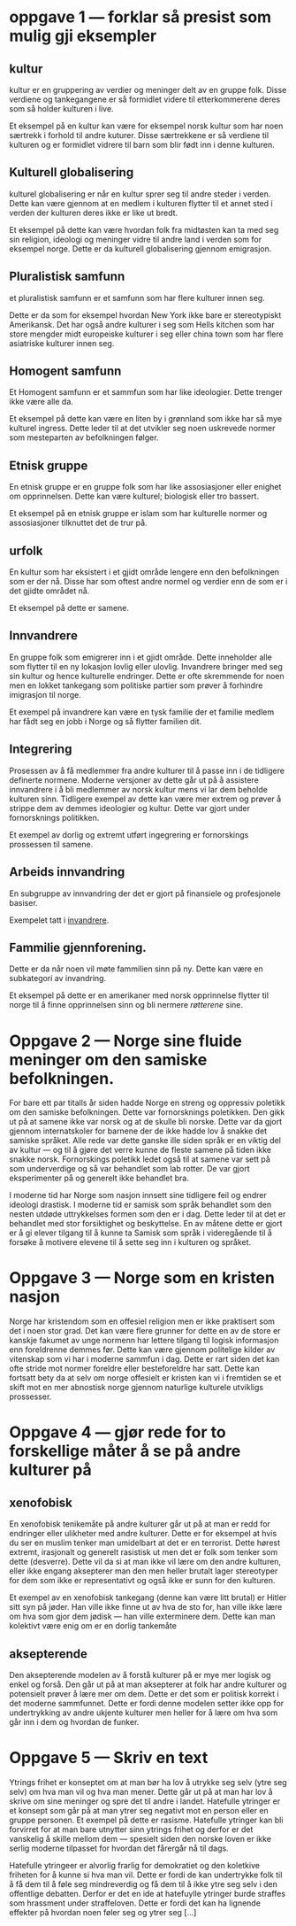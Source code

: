 # oppgave 1 &mdash; forklar så presist som mulig gji eksempler

## kultur

kultur er en gruppering av verdier og meninger delt av en gruppe folk. Disse verdiene og tankegangene er så formidlet videre til etterkommerene deres som så holder kulturen i live.

Et eksempel på en kultur kan være for eksempel norsk kultur som har noen særtrekk i forhold til andre kuturer. Disse særtrekkene er så verdiene til kulturen og er formidlet vidrere til barn som blir født inn i denne kulturen.

## Kulturell globalisering

kulturel globalisering er når en kultur sprer seg til andre steder i verden. Dette kan være gjennom at en medlem i kulturen flytter til et annet sted i verden der kulturen deres ikke er like ut bredt.

Et eksempel på dette kan være hvordan folk fra midtøsten kan ta med seg sin religion, ideologi og meninger vidre til andre land i verden som for eksempel norge. Dette er da kulturell globalisering gjennom emigrasjon.

## Pluralistisk samfunn

et pluralistisk samfunn er et samfunn som har flere kulturer innen seg.

Dette er da som for eksempel hvordan New York ikke bare er stereotypiskt Amerikansk. Det har også andre kulturer i seg som Hells kitchen som har store mengder midt europeiske kulturer i seg eller china town som har flere asiatriske kulturer innen seg.

## Homogent samfunn

Et Homogent samfunn er et sammfun som har like ideologier. Dette trenger ikke være alle da.

Et eksempel på dette kan være en liten by i grønnland som ikke har så mye kulturel ingress. Dette leder til at det utvikler seg noen uskrevede normer som mesteparten av befolkningen følger.

## Etnisk gruppe

En etnisk gruppe er en gruppe folk som har like assosiasjoner eller enighet om opprinnelsen. Dette kan være kulturel; biologisk eller tro bassert.

Et eksempel på en etnisk gruppe er islam som har kulturelle normer og assosiasjoner tilknuttet det de trur på.

## urfolk

En kultur som har eksistert i et gjidt område lengere enn den befolkningen som er der nå. Disse har som oftest andre normel og verdier enn de som er i det gjidte området nå.

Et eksempel på dette er samene.

## Innvandrere

En gruppe folk som emigrerer inn i et gjidt område. Dette inneholder alle som flytter til en ny lokasjon lovlig eller ulovlig. Invandrere bringer med seg sin kultur og hence kulturelle endringer. Dette er ofte skremmende for noen men en lokket tankegang som politiske partier som prøver å forhindre imigrasjon til norge.

<location-marker id = Ivndr />
Et exempel på invandrere kan være en tysk familie der et familie medlem har fådt seg en jobb i Norge og så flytter familien dit.

## Integrering

Prosessen av å få medlemmer fra andre kulturer til å passe inn i de tidligere definerte normene. Moderne versjoner av dette går ut på å assistere innvandrere i å bli medlemmer av norsk kultur mens vi lar dem beholde kulturen sinn. Tidligere exempel av dette kan være mer extrem og prøver å strippe dem av demmes ideologier og kultur. Dette var gjort under fornorsknings politikken.

Et exempel av dorlig og extremt utført ingegrering er fornorskings prossessen til samene.

## Arbeids innvandring

En subgruppe av innvandring der det er gjort på finansiele og profesjonele basiser.

Exempelet tatt i <a href='#Ivndr'>invandrere</a>.

## Fammilie gjennforening.

Dette er da når noen vil møte fammilien sinn på ny. Dette kan være en subkategori av invandring.

Et eksempel på dette er en amerikaner med norsk opprinnelse flytter til norge til å finne opprinnelsen sinn og bli nermere _røtterene_ sine.

# Oppgave 2 &mdash; Norge sine fluide meninger om den samiske befolkningen.

For bare ett par titalls år siden hadde Norge en streng og oppressiv poletikk om den samiske befolkningen. Dette var fornorsknings poletikken. Den gikk ut på at samene ikke var norsk og at de skulle bli norske. Dette var da gjort gjennom internatskoler for barnene der de ikke hadde lov å snakke det samiske språket. Alle rede var dette ganske ille siden språk er en viktig del av kultur &mdash; og til å gjøre det verre kunne de fleste samene på tiden ikke snakke norsk. Fornorskings poletikk ledet også til at samene var sett på som underverdige og så var behandlet som lab rotter. De var gjort eksperimenter på og generelt ikke behandlet bra.

I moderne tid har Norge som nasjon innsett sine tidligere feil og endrer ideologi drastisk. I moderne tid er samisk som språk behandlet som den nesten utdøde uttrykkelses formen som den er i dag. Dette leder til at det er behandlet med stor forsiktighet og beskyttelse. En av måtene dette er gjort er å gi elever tilgang til å kunne ta Samisk som språk i videregående til å forsøke å motivere elevene til å sette seg inn i kulturen og språket.

# Oppgave 3 &mdash; Norge som en kristen nasjon

Norge har kristendom som en offesiel religion men er ikke praktisert som det i noen stor grad. Det kan være flere grunner for dette en av de store er kanskje fakumet av unge normenn har lettere tilgang til logisk informasjon enn foreldrenne demmes før. Dette kan være gjennom politelige kilder av vitenskap som vi har i moderne sammfun i dag. Dette er rart siden det kan ofte stride mot normer foreldre eller besteforeldre har satt. Dette kan fortsatt bety da at selv om norge offesielt er kristen kan vi i fremtiden se et skift mot en mer abnostisk norge gjennom naturlige kulturele utvikligs prossesser.

# Oppgave 4 &mdash; gjør rede for to forskellige måter å se på andre kulturer på

## xenofobisk

En xenofobisk tenikemåte på andre kulturer går ut på at man er redd for endringer eller ulikheter med andre kulturer. Dette er for eksempel at hvis du ser en muslim tenker man umidelbart at det er en terrorist. Dette hørest extremt, irasjonalt og generelt rasistisk ut men det er folk som tenker som dette (desverre). Dette vil da si at man ikke vil lære om den andre kulturen, eller ikke engang aksepterer man den men heller brutalt lager stereotyper for dem som ikke er representativt og også ikke er sunn for den kulturen.

Et exempel av en xenofobisk tankegang (denne kan være litt brutal) er Hitler sitt syn på jøder. Han ville ikke finne ut av hva de sto for, han ville ikke lære om hva som gjor dem jødisk &mdash; han ville exterminere dem. Dette kan man kolektivt være enig om er en dorlig tankemåte

## aksepterende

Den aksepterende modelen av å forstå kulturer på er mye mer logisk og enkel og forså. Den går ut på at man aksepterer at folk har andre kulturer og potensielt prøver å lære mer om dem. Dette er det som er politisk korrekt i det moderne sammfunnet. Dette er fordi denne modelen setter ikke opp for undertrykking av andre ukjente kulturer men heller for å lære om hva som går inn i dem og hvordan de funker.

# Oppgave 5 &mdash; Skriv en text

Ytrings frihet er konseptet om at man bør ha lov å utrykke seg selv (ytre seg selv) om hva man vil og hva man mener. Dette går ut på at man har lov å skrive om sine meninger og spre det til andre i landet. Hatefulle ytringer er et konsept som går på at man ytrer seg negativt mot en person eller en gruppe personen. Et exempel på dette er rasisme. Hatefulle ytringer kan bli forvirret for at man bare utnytter sinn ytrings frihet og derfor er det vanskelig å skille mellom dem &mdash; spesielt siden den norske loven er ikke serlig moderne tilpasset for hvordan det fårergår nå til dags.

Hatefulle ytringeer er alvorlig frarlig for demokratiet og den koletkive friheten for å kunne si hva man vil. Dette er fordi de kan undertrykke folk til å få dem til å føle seg mindreverdig og få dem til å ikke ytre seg selv i den offentlige debatten. Derfor er det en ide at hatefuylle ytringer burde straffes som hrassment under straffeloven. Dette er fordi det kan ha lignende effekter på hvordan noen føler seg og ytrer seg [...]

